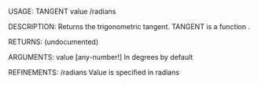 USAGE:
     TANGENT value /radians

DESCRIPTION:
     Returns the trigonometric tangent.
     TANGENT is a function .

RETURNS:
    (undocumented)

ARGUMENTS:
    value [any-number!]
        In degrees by default

REFINEMENTS:
    /radians
        Value is specified in radians
